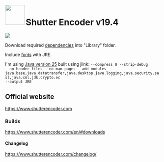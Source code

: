 <img align=left src="https://www.shutterencoder.com/images/icon.png" width="64">
<h1>Shutter Encoder v19.4</h1>

<img src="https://www.shutterencoder.com/images/SocialBanner_2025.jpg">

Download required [dependencies](../master/Library/sources.txt) into "Library" folder.

Include [fonts](../master/fonts) with JRE.

I'm using [Java version 25]([https://www.oracle.com/java/technologies/downloads/#java25]) built using jlink:
<code>--compress 0 --strip-debug --no-header-files --no-man-pages --add-modules java.base,java.datatransfer,java.desktop,java.logging,java.security.sasl,java.xml,jdk.crypto.ec --output JRE</code>

## Official website

https://www.shutterencoder.com

### Builds

https://www.shutterencoder.com/en/#downloads

#### Changelog

https://www.shutterencoder.com/changelog/
